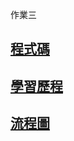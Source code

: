 作業三
## [**程式碼**](https://github.com/changchiaruei/Financial-Engineering/blob/master/HW_3/EE_HW_3-2_ANS.ipynb)
## [**學習歷程**](https://github.com/changchiaruei/Financial-Engineering/blob/master/HW_3/%E5%AD%B8%E7%BF%92%E6%AD%B7%E7%A8%8B.pdf)
## [**流程圖**](https://github.com/changchiaruei/Financial-Engineering/blob/master/HW_3/%E6%B5%81%E7%A8%8B%E5%9C%96.pdf)
